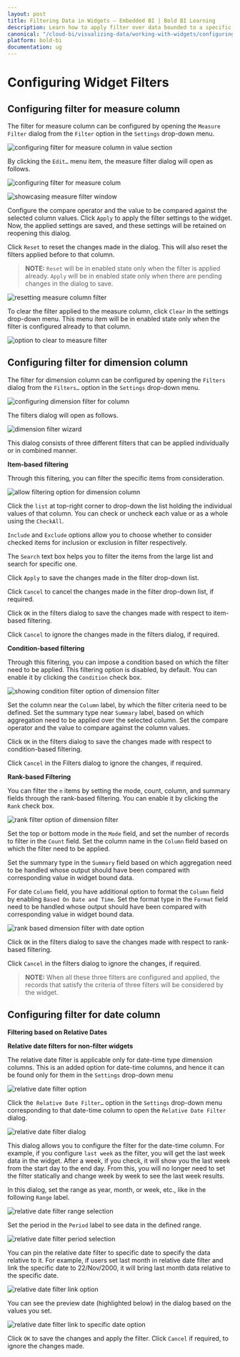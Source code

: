 ```yaml
---
layout: post
title: Filtering Data in Widgets – Embedded BI | Bold BI Learning
description: Learn how to apply filter over data bounded to a specific widget based on condition and/or other field in Bold BI Embedded.
canonical: "/cloud-bi/visualizing-data/working-with-widgets/configuring-widget-filters/"
platform: bold-bi
documentation: ug
---
```


# Configuring Widget Filters

## Configuring filter for measure column

   The filter for measure column can be configured by opening the `Measure Filter` dialog from the `Filter` option in the `Settings` drop-down menu.

   ![configuring filter for measure column in value section](/static/assets/embedded/visualizing-data/working-with-widgets/images/configuringfilterformeasurecolumn_valuesfilter.PNG)

   By clicking the `Edit…` menu item, the measure filter dialog will open as follows.

   ![configuring filter for measure colum](/static/assets/embedded/visualizing-data/working-with-widgets/images/configuringfilterformeasurecolumn_measurefilter.PNG)

   ![showcasing measure filter window](/static/assets/embedded/visualizing-data/working-with-widgets/images/measurefilterwindow.PNG)

   Configure the compare operator and the value to be compared against the selected column values. Click `Apply` to apply the filter settings to the widget. Now, the applied settings are saved, and these settings will be retained on reopening this dialog.

   Click `Reset` to reset the changes made in the dialog. This will also reset the filters applied before to that column.

   > **NOTE:**  `Reset` will be in enabled state only when the filter is applied already. `Apply` will be in enabled state only when there are pending changes in the dialog to save.

   ![resetting measure column filter](/static/assets/embedded/visualizing-data/working-with-widgets/images/configuringfilterformeasurecolumn_reseticon.PNG)

   To clear the filter applied to the measure column, click `Clear` in the settings drop-down menu. This menu item will be in enabled state only when the filter is configured already to that column.

   ![option to clear to measure filter](/static/assets/embedded/visualizing-data/working-with-widgets/images/configuringfilterformeasurecolumn_clearfilter.PNG)


## Configuring filter for dimension column

   The filter for dimension column can be configured by opening the `Filters` dialog from the `Filters…` option in the `Settings` drop-down menu.

   ![configuring dimension filter for column](/static/assets/embedded/visualizing-data/working-with-widgets/images/configuringfilterfordimensioncolumn_columnsfilter.PNG)

   The filters dialog will open as follows.

   ![dimension filter wizard](/static/assets/embedded/visualizing-data/working-with-widgets/images/configuringfilterfordimensioncolumn_filterwizard.PNG)

   This dialog consists of three different filters that can be applied individually or in combined manner.

   **Item-based filtering**

   Through this filtering, you can filter the specific items from consideration.

   ![allow filtering option for dimension column](/static/assets/embedded/visualizing-data/working-with-widgets/images/configuringfilterfordimensioncolumn_allowfiltering.PNG)

   Click the `list` at top-right corner to drop-down the list holding the individual values of that column. You can check or uncheck each value or as a whole using the `CheckAll`.

   `Include` and `Exclude` options allow you to choose whether to consider checked items for inclusion or exclusion in filter respectively.

   The `Search` text box helps you to filter the items from the large list and search for specific one.

   Click `Apply` to save the changes made in the filter drop-down list.

   Click `Cancel` to cancel the changes made in the filter drop-down list, if required.

   Click `OK` in the filters dialog to save the changes made with respect to item-based filtering.

   Click `Cancel` to ignore the changes made in the filters dialog, if required.

   **Condition-based filtering**

   Through this filtering, you can impose a condition based on which the filter need to be applied. This filtering option is disabled, by default. You can enable it by clicking the `Condition` check box.

   ![showing condition filter option of dimension filter](/static/assets/embedded/visualizing-data/working-with-widgets/images/configuringfilterfordimensioncolumn_condition.PNG)

   Set the column near the `Column` label, by which the filter criteria need to be defined. Set the summary type near `Summary` label, based on which aggregation need to be applied over the selected column. Set the compare operator and the value to compare against the column values.

   Click `OK` in the filters dialog to save the changes made with respect to condition-based filtering.

   Click `Cancel` in the Filters dialog to ignore the changes, if required.

   **Rank-based Filtering**

   You can filter the `n` items by setting the mode, count, column, and summary fields through the rank-based filtering. You can enable it by clicking the `Rank` check box.

   ![rank filter option of dimension filter](/static/assets/embedded/visualizing-data/working-with-widgets/images/configuringfilterfordimensioncolumn_rank.PNG)

   Set the top or bottom mode in the `Mode` field, and set the number of records to filter in the `Count` field. Set the column name in the `Column` field based on which the filter need to be applied. 
   
   Set the summary type in the `Summary` field based on which aggregation need to be handled whose output should have been compared with corresponding value in widget bound data.

   For date `Column` field, you have additional option to format the `Column` field by enabling `Based On Date and Time`. Set the format type in the `Format` field need to be handled whose output should have been compared with corresponding value in widget bound data.

   ![rank based dimension filter with date option](/static/assets/embedded/visualizing-data/working-with-widgets/images/configuringfilterfordimensioncolumn_rankdate.PNG)

   Click `OK` in the filters dialog to save the changes made with respect to rank-based filtering.

   Click `Cancel` in the filters dialog to ignore the changes, if required.

   > **NOTE:**  When all these three filters are configured and applied, the records that satisfy the criteria of three filters will be considered by the widget.

## Configuring filter for date column

**Filtering based on Relative Dates**

**Relative date filters for non-filter widgets**

The relative date filter is applicable only for date-time type dimension columns. This is an added option for date-time columns, and hence it can be found only for them in the `Settings` drop-down menu

![relative date filter option](/static/assets/embedded/visualizing-data/working-with-widgets/images/relativedatefilteroption.png)

Click the` Relative Date Filter…` option in the `Settings` drop-down menu corresponding to that date-time column to open the   `Relative Date Filter` dialog.

![relative date filter dialog](/static/assets/embedded/visualizing-data/working-with-widgets/images/relativedatefilterdialog.png)

This dialog allows you to configure the filter for the date-time column. For example, if you configure `last week` as the filter, you will get the last week data in the widget. After a week, if you check, it will show you the last week from the start day to the end day. From this, you will no longer need to set the filter statically and change week by week to see the last week results.

In this dialog, set the range as year, month, or week, etc., like in the following `Range` label.

![relative date filter range selection](/static/assets/embedded/visualizing-data/working-with-widgets/images/relativedatefilterrangelabel.png)

Set the period in the `Period` label to see data in the defined range.

![relative date filter period selection](/static/assets/embedded/visualizing-data/working-with-widgets/images/relativedatefilterperiod.png)

You can pin the relative date filter to specific date to specify the data relative to it. For example, if users set last month in relative date filter and link the specific date to 22/Nov/2000, it will bring last month data relative to the specific date.

![relative date filter link option](/static/assets/embedded/visualizing-data/working-with-widgets/images/relativedatelinkdate.PNG)

You can see the preview date (highlighted below) in the dialog based on the values you set.

![relative date filter link to specific date option](/static/assets/embedded/visualizing-data/working-with-widgets/images/relativedatefilterspecificdate.PNG)

Click `OK` to save the changes and apply the filter.
Click `Cancel` if required, to ignore the changes made.






